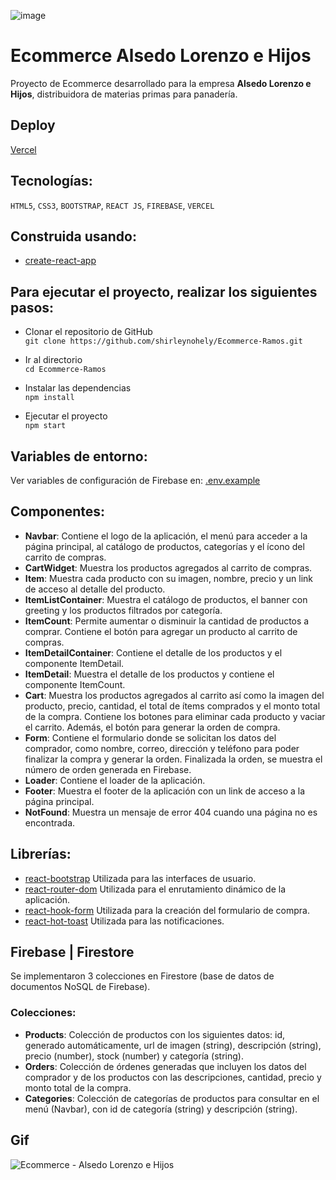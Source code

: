 ![image](https://user-images.githubusercontent.com/62706631/177066895-3b8140f2-2414-45bd-950d-b6ccb9829ba5.png)

# Ecommerce Alsedo Lorenzo e Hijos 

Proyecto de Ecommerce desarrollado para la empresa <b>Alsedo Lorenzo e Hijos</b>, distribuidora de materias primas para panadería.

## Deploy

[Vercel](https://ecommerce-ramos.vercel.app/)

## Tecnologías:
`HTML5`, `CSS3`, `BOOTSTRAP`, `REACT JS`, `FIREBASE`, `VERCEL`

## Construida usando:

- [create-react-app](https://create-react-app.dev/)

## Para ejecutar el proyecto, realizar los siguientes pasos:

- Clonar el repositorio de GitHub </br>
  ```git clone https://github.com/shirleynohely/Ecommerce-Ramos.git```
  
- Ir al directorio </br>
  ```cd Ecommerce-Ramos```
 
- Instalar las dependencias</br>
  ```npm install```

- Ejecutar el proyecto</br>
  ```npm start```

## Variables de entorno:

Ver variables de configuración de Firebase en: [.env.example](https://github.com/shirleynohely/Ecommerce-Ramos/blob/main/.env.example)



## Componentes: </br>

- **Navbar**: Contiene el logo de la aplicación, el menú para acceder a la página principal, al catálogo de productos, categorías y el ícono del carrito de compras.
- **CartWidget**: Muestra los productos agregados al carrito de compras.
- **Item**: Muestra cada producto con su imagen, nombre, precio y un link de acceso al detalle del producto.
- **ItemListContainer**: Muestra el catálogo de productos, el banner con greeting y los productos filtrados por categoría.
- **ItemCount**: Permite aumentar o disminuir la cantidad de productos a comprar. Contiene el botón para agregar un producto al carrito de compras.
- **ItemDetailContainer**: Contiene el detalle de los productos y el componente ItemDetail.
- **ItemDetail**: Muestra el detalle de los productos y contiene el componente ItemCount.
- **Cart**: Muestra los productos agregados al carrito así como la imagen del producto, precio, cantidad, el total de ítems comprados y el monto total de la compra. Contiene los botones para eliminar cada producto y vaciar el carrito. Además, el botón para generar la orden de compra.
- **Form**: Contiene el formulario donde se solicitan los datos del comprador, como nombre, correo, dirección y teléfono para poder finalizar la compra y generar la orden. Finalizada la orden, se muestra el número de orden generada en Firebase.
- **Loader**: Contiene el loader de la aplicación.
- **Footer**: Muestra el footer de la aplicación con un link de acceso a la página principal.
- **NotFound**: Muestra un mensaje de error 404 cuando una página no es encontrada.

## Librerías:

- [react-bootstrap](https://react-bootstrap.github.io/getting-started/introduction) Utilizada para las interfaces de usuario.
- [react-router-dom](https://v5.reactrouter.com/web/guides/quick-start) Utilizada para el enrutamiento dinámico de la aplicación.
- [react-hook-form](https://react-hook-form.com/) Utilizada para la creación del formulario de compra.
- [react-hot-toast](https://react-hot-toast.com/) Utilizada para las notificaciones.

## Firebase | Firestore

Se implementaron 3 colecciones en Firestore (base de datos de documentos NoSQL de Firebase).

### Colecciones:

- **Products**: Colección de productos con los siguientes datos: id, generado automáticamente, url de imagen (string), descripción (string), precio (number), stock (number) y categoría (string).
- **Orders**: Colección de órdenes generadas que incluyen los datos del comprador y de los productos con las descripciones, cantidad, precio y monto total de la compra.
- **Categories**: Colección de categorías de productos para consultar en el menú (Navbar), con id de categoría (string) y descripción (string).

## Gif
![Ecommerce - Alsedo Lorenzo e Hijos](https://user-images.githubusercontent.com/62706631/177229400-0785ba0a-1b92-4559-90ce-10d9888ba56b.gif)